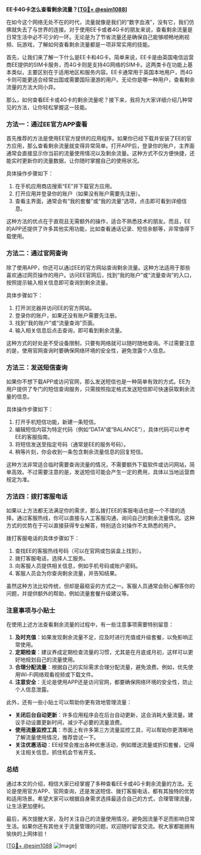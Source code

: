 **EE卡4G卡怎么查看剩余流量？[[TG💪+ @esim1088](https://t.me/s/esim1088)]**

在如今这个网络无处不在的时代，流量就像是我们的“数字血液”，没有它，我们仿佛就失去了与世界的连接。对于使用EE卡或者4G卡的朋友来说，查看剩余流量是日常生活中必不可少的一环。无论是为了节省流量还是确保自己能够顺畅地刷视频、玩游戏，了解如何查看剩余流量都是一项非常实用的技能。

首先，让我们来了解一下什么是EE卡和4G卡。简单来说，EE卡是由英国电信运营商EE提供的SIM卡服务，而4G卡则是支持4G网络的SIM卡。这两类卡在功能上基本类似，主要区别在于适用地区和服务内容。EE卡通常用于英国本地用户，而4G卡则可能更适合经常出国或需要国际漫游的用户。无论你是哪一种用户，查看剩余流量的方法大同小异。

那么，如何查看EE卡或4G卡的剩余流量呢？接下来，我将为大家详细介绍几种常见的方法，让你轻松掌握这一技能。

### 方法一：通过EE官方APP查看

首先推荐的方法是使用EE官方提供的应用程序。如果你已经下载并安装了EE的官方应用，那么查看剩余流量就变得异常简单。打开APP后，登录你的账户，主界面通常会直接显示你当前的流量使用情况以及剩余流量。这种方式不仅方便快捷，还能实时更新你的流量数据，让你随时掌握自己的使用状况。

具体操作步骤如下：
1. 在手机应用商店搜索“EE”并下载官方应用。
2. 打开应用并登录你的账户（如果没有账户需要先注册）。
3. 查看主界面，通常会有“我的套餐”或“我的流量”选项，点击即可看到详细信息。

这种方法的优点在于直观且无需额外的操作，适合不熟悉技术的朋友。而且，EE的APP还提供了许多其他实用功能，比如查看通话记录、短信余额等，非常值得下载使用。

### 方法二：通过官网查询

除了使用APP，你还可以通过EE的官方网站查询剩余流量。这种方法适用于那些喜欢通过网页操作的用户。访问EE官网后，找到“我的账户”或“流量查询”的入口，按照提示输入相关信息即可查询到剩余流量。

具体步骤如下：
1. 打开浏览器并访问EE的官方网站。
2. 登录你的账户，如果还没有账户需要先注册。
3. 找到“我的账户”或“流量查询”页面。
4. 输入相关信息后点击查询，即可看到剩余流量。

这种方式的好处是不受设备限制，只要有网络就可以随时随地查询。不过需要注意的是，使用官网查询时要确保网络环境的安全性，避免泄露个人信息。

### 方法三：发送短信查询

如果你不想下载APP或访问官网，那么发送短信也是一种简单有效的方式。EE为用户提供了专门的短信查询服务，只需按照指定格式发送短信即可快速获取剩余流量的信息。

具体操作步骤如下：
1. 打开手机短信功能，新建一条短信。
2. 编辑短信内容为特定代码（例如“DATA”或“BALANCE”），具体代码可以参考EE的客服指南。
3. 将短信发送至指定号码（通常是EE的服务号码）。
4. 稍等片刻，你会收到一条包含剩余流量信息的回复短信。

这种方法非常适合临时需要查询流量的情况，不需要额外下载软件或访问网站，简单高效。不过需要注意的是，发送短信可能会产生一定的费用，具体以当地运营商规定为准。

### 方法四：拨打客服电话

如果以上方法都无法满足你的需求，那么拨打EE的客服电话也是一个不错的选择。通过客服热线，你可以直接与人工客服沟通，询问自己的剩余流量情况。这种方式的优势在于可以直接获得专业解答，特别适合对操作不太熟悉的用户。

拨打客服电话的具体步骤如下：
1. 查找EE的客服热线号码（可以在官网或包装盒上找到）。
2. 拨打客服电话，选择人工服务。
3. 向客服人员提供相关信息，例如手机号码或账户密码。
4. 客服人员会为你查询剩余流量，并告知结果。

虽然这种方法比较传统，但却是最稳妥的方式之一。客服人员通常会耐心解答你的问题，并提供额外的帮助，例如流量套餐升级建议等。

### 注意事项与小贴士

在使用上述方法查看剩余流量的过程中，有一些注意事项需要特别留意：

1. **及时充值**：如果发现剩余流量不足，应及时进行充值或升级套餐，以免影响正常使用。
2. **定期检查**：建议养成定期检查流量的习惯，尤其是在月底或月初，这样可以更好地规划自己的流量使用。
3. **合理分配流量**：根据自己的实际需求合理分配流量，避免浪费。例如，优先使用Wi-Fi网络观看视频或下载文件。
4. **注意安全**：无论是使用APP还是访问官网，都要确保网络环境的安全性，防止个人信息泄露。

此外，还有一些小贴士可以帮助你更有效地管理流量：
- **关闭后台自动更新**：许多应用程序会在后台自动更新，这会消耗大量流量。建议手动设置更新时间，减少不必要的流量浪费。
- **使用流量监控工具**：市面上有许多第三方流量监控工具，可以帮助你更清晰地了解流量使用情况，推荐尝试一下。
- **关注优惠活动**：EE经常会推出各种优惠活动，例如赠送流量或折扣套餐，记得关注相关信息，抓住机会节省开支。

### 总结

通过本文的介绍，相信大家已经掌握了多种查看EE卡或4G卡剩余流量的方法。无论是使用官方APP、官网查询，还是发送短信、拨打客服电话，都有其独特的优势和适用场景。希望大家可以根据自身需求选择最适合自己的方式，合理管理流量，让生活更加便利。

最后，再次提醒大家，及时关注自己的流量使用情况，避免因流量不足而影响日常生活。如果你还有其他关于流量管理的问题，欢迎随时留言交流。祝大家都能拥有愉快的上网体验！

[[TG💪+ @esim1088](https://t.me/s/esim1088) ![Image](https://i.postimg.cc/4NQfJmqS/Snipaste-2025-05-13-00-14-12.png)]